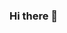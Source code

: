 ### Hi there 👋

<!--
**ZinHoang/ZinHoang** is a ✨ _special_ ✨ repository because its `README.md` (this file) appears on your GitHub profile.

Here are some ideas to get you started:

- 😄 Pronouns: He/him
- 🔭 I’m currently working on some personal projects
- 🌱 I’m currently learning JavaScript, SQLite and React
- 🤔 I’m looking for help with visual design
- ⚡ Fun fact: I have a BSc degree in Biotechnology and worked in an analytical lab for 7 years
- 📫 Reach me at hoang.mantue@gmail.com

-->
